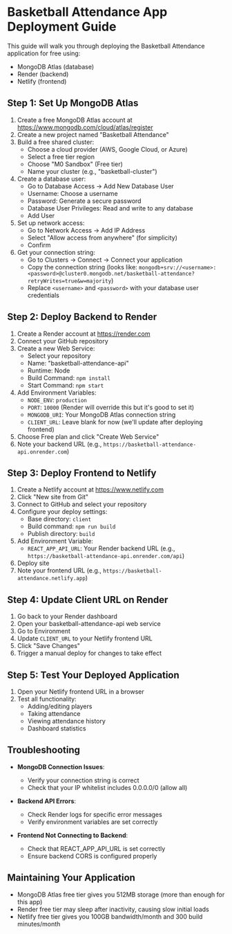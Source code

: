 # Basketball Attendance App Deployment Guide

This guide will walk you through deploying the Basketball Attendance application for free using:
- MongoDB Atlas (database)
- Render (backend)
- Netlify (frontend)

## Step 1: Set Up MongoDB Atlas

1. Create a free MongoDB Atlas account at https://www.mongodb.com/cloud/atlas/register
2. Create a new project named "Basketball Attendance"
3. Build a free shared cluster:
   - Choose a cloud provider (AWS, Google Cloud, or Azure)
   - Select a free tier region
   - Choose "M0 Sandbox" (Free tier)
   - Name your cluster (e.g., "basketball-cluster")
4. Create a database user:
   - Go to Database Access → Add New Database User
   - Username: Choose a username
   - Password: Generate a secure password
   - Database User Privileges: Read and write to any database
   - Add User
5. Set up network access:
   - Go to Network Access → Add IP Address
   - Select "Allow access from anywhere" (for simplicity)
   - Confirm
6. Get your connection string:
   - Go to Clusters → Connect → Connect your application
   - Copy the connection string (looks like: `mongodb+srv://<username>:<password>@cluster0.mongodb.net/basketball-attendance?retryWrites=true&w=majority`)
   - Replace `<username>` and `<password>` with your database user credentials

## Step 2: Deploy Backend to Render

1. Create a Render account at https://render.com
2. Connect your GitHub repository
3. Create a new Web Service:
   - Select your repository
   - Name: "basketball-attendance-api"
   - Runtime: Node
   - Build Command: `npm install`
   - Start Command: `npm start`
4. Add Environment Variables:
   - `NODE_ENV`: `production`
   - `PORT`: `10000` (Render will override this but it's good to set it)
   - `MONGODB_URI`: Your MongoDB Atlas connection string
   - `CLIENT_URL`: Leave blank for now (we'll update after deploying frontend)
5. Choose Free plan and click "Create Web Service"
6. Note your backend URL (e.g., `https://basketball-attendance-api.onrender.com`)

## Step 3: Deploy Frontend to Netlify

1. Create a Netlify account at https://www.netlify.com
2. Click "New site from Git"
3. Connect to GitHub and select your repository
4. Configure your deploy settings:
   - Base directory: `client`
   - Build command: `npm run build`
   - Publish directory: `build`
5. Add Environment Variable:
   - `REACT_APP_API_URL`: Your Render backend URL (e.g., `https://basketball-attendance-api.onrender.com/api`)
6. Deploy site
7. Note your frontend URL (e.g., `https://basketball-attendance.netlify.app`)

## Step 4: Update Client URL on Render

1. Go back to your Render dashboard
2. Open your basketball-attendance-api web service
3. Go to Environment
4. Update `CLIENT_URL` to your Netlify frontend URL
5. Click "Save Changes"
6. Trigger a manual deploy for changes to take effect

## Step 5: Test Your Deployed Application

1. Open your Netlify frontend URL in a browser
2. Test all functionality:
   - Adding/editing players
   - Taking attendance
   - Viewing attendance history
   - Dashboard statistics

## Troubleshooting

- **MongoDB Connection Issues**:
  - Verify your connection string is correct
  - Check that your IP whitelist includes 0.0.0.0/0 (allow all)
  
- **Backend API Errors**:
  - Check Render logs for specific error messages
  - Verify environment variables are set correctly
  
- **Frontend Not Connecting to Backend**:
  - Check that REACT_APP_API_URL is set correctly
  - Ensure backend CORS is configured properly

## Maintaining Your Application

- MongoDB Atlas free tier gives you 512MB storage (more than enough for this app)
- Render free tier may sleep after inactivity, causing slow initial loads
- Netlify free tier gives you 100GB bandwidth/month and 300 build minutes/month 